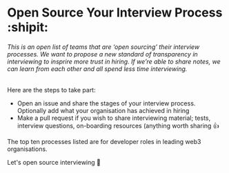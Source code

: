 # Open Source Your Interview Process :shipit:

###### This is an open list of teams that are ‘open sourcing’ their interview processes. We want to propose a new standard of transparency in interviewing to insprire more trust in hiring. If we’re able to share notes, we can learn from each other and all spend less time interviewing. 

Here are the steps to take part:
- Open an issue and share the stages of your interview process. Optionally add what your organisation has achieved in hiring 
- Make a pull request if you wish to share interviewing material; tests, interview questions, on-boarding resources (anything worth sharing :+1:

The top ten processes listed are for developer roles in leading web3 organisations.

Let's open source interviewing :raised_hands:


